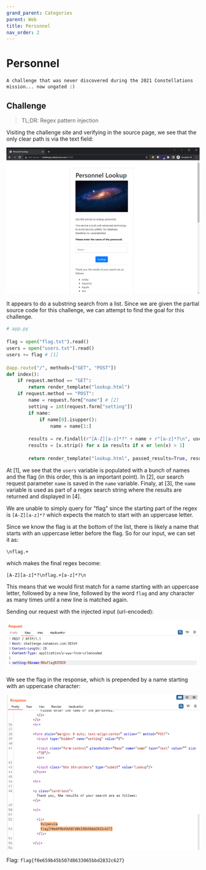 ```yaml
---
grand_parent: Categories
parent: Web
title: Personnel
nav_order: 2
---
```


# Personnel

```
A challenge that was never discovered during the 2021 Constellations mission... now ungated :)
```

## Challenge

> TL;DR: Regex pattern injection

Visiting the challenge site and verifying in the source page, we see that the only clear path is via the text field:

<img src="images/personnel-1.png">

It appears to do a substring search from a list. Since we are given the partial source code for this challenge, we can attempt to find the goal for this challenge.

```py
# app.py

flag = open("flag.txt").read()
users = open("users.txt").read()
users += flag # [1]

@app.route("/", methods=["GET", "POST"])
def index():
    if request.method == "GET":
        return render_template("lookup.html")
    if request.method == "POST":
        name = request.form["name"] # [2]
        setting = int(request.form["setting"])
        if name:
            if name[0].isupper():
                name = name[1:]

        results = re.findall(r"[A-Z][a-z]*?" + name + r"[a-z]*?\n", users, setting) # [3]
        results = [x.strip() for x in results if x or len(x) > 1]

        return render_template("lookup.html", passed_results=True, results=results) # [4]
```

At [1], we see that the `users` variable is populated with a bunch of names and the flag (in this order, this is an important point). In [2], our search request parameter `name` is saved in the `name` variable. Finaly, at [3], the `name` variable is used as part of a regex search string where the results are returned and displayed in [4].

We are unable to simply query for "flag" since the starting part of the regex is `[A-Z][a-z]*?` which expects the match to start with an uppercase letter.

Since we know the flag is at the bottom of the list, there is likely a name that starts with an uppercase letter before the flag. So for our input, we can set it as:

```
\nflag.+
```

which makes the final regex become:

```
[A-Z][a-z]*?\nflag.+[a-z]*?\n
```

This means that we would first match for a name starting with an uppercase letter, followed by a new line, followed by the word `flag` and any character as many times until a new line is matched again.

Sending our request with the injected input (url-encoded):

<img src="images/personnel-2.png">

We see the flag in the response, which is prepended by a name starting with an uppercase character:

<img src="images/personnel-3.png">

Flag: `flag{f0e659b45b507d8633065bbd2832c627}`
